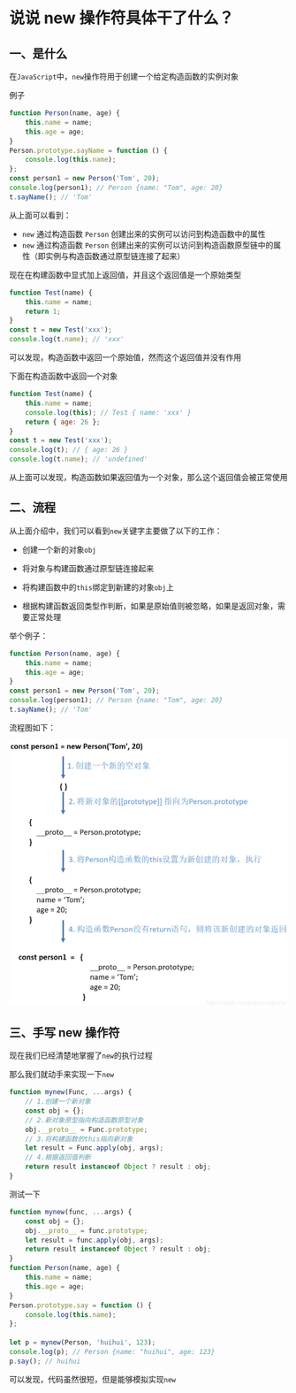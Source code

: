 # 说说 new 操作符具体干了什么？

## 一、是什么

在`JavaScript`中，`new`操作符用于创建一个给定构造函数的实例对象

例子

```js
function Person(name, age) {
	this.name = name;
	this.age = age;
}
Person.prototype.sayName = function () {
	console.log(this.name);
};
const person1 = new Person('Tom', 20);
console.log(person1); // Person {name: "Tom", age: 20}
t.sayName(); // 'Tom'
```

从上面可以看到：

- `new` 通过构造函数 `Person` 创建出来的实例可以访问到构造函数中的属性
- `new` 通过构造函数 `Person` 创建出来的实例可以访问到构造函数原型链中的属性（即实例与构造函数通过原型链连接了起来）

现在在构建函数中显式加上返回值，并且这个返回值是一个原始类型

```js
function Test(name) {
	this.name = name;
	return 1;
}
const t = new Test('xxx');
console.log(t.name); // 'xxx'
```

可以发现，构造函数中返回一个原始值，然而这个返回值并没有作用

下面在构造函数中返回一个对象

```js
function Test(name) {
	this.name = name;
	console.log(this); // Test { name: 'xxx' }
	return { age: 26 };
}
const t = new Test('xxx');
console.log(t); // { age: 26 }
console.log(t.name); // 'undefined'
```

从上面可以发现，构造函数如果返回值为一个对象，那么这个返回值会被正常使用

## 二、流程

从上面介绍中，我们可以看到`new`关键字主要做了以下的工作：

- 创建一个新的对象`obj`
- 将对象与构建函数通过原型链连接起来
- 将构建函数中的`this`绑定到新建的对象`obj`上

- 根据构建函数返回类型作判断，如果是原始值则被忽略，如果是返回对象，需要正常处理

举个例子：

```js
function Person(name, age) {
	this.name = name;
	this.age = age;
}
const person1 = new Person('Tom', 20);
console.log(person1); // Person {name: "Tom", age: 20}
t.sayName(); // 'Tom'
```

流程图如下：

![](../../image/interview-js-9.png)

## 三、手写 new 操作符

现在我们已经清楚地掌握了`new`的执行过程

那么我们就动手来实现一下`new`

```js
function mynew(Func, ...args) {
	// 1.创建一个新对象
	const obj = {};
	// 2.新对象原型指向构造函数原型对象
	obj.__proto__ = Func.prototype;
	// 3.将构建函数的this指向新对象
	let result = Func.apply(obj, args);
	// 4.根据返回值判断
	return result instanceof Object ? result : obj;
}
```

测试一下

```js
function mynew(func, ...args) {
	const obj = {};
	obj.__proto__ = func.prototype;
	let result = func.apply(obj, args);
	return result instanceof Object ? result : obj;
}
function Person(name, age) {
	this.name = name;
	this.age = age;
}
Person.prototype.say = function () {
	console.log(this.name);
};

let p = mynew(Person, 'huihui', 123);
console.log(p); // Person {name: "huihui", age: 123}
p.say(); // huihui
```

可以发现，代码虽然很短，但是能够模拟实现`new`
